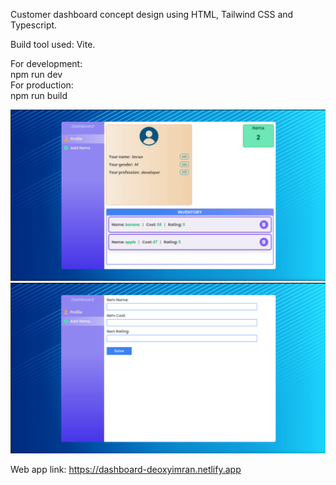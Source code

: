Customer dashboard concept design using HTML, Tailwind CSS and Typescript.

Build tool used: Vite.

For development: <br/>
    npm run dev <br/> 
For production: <br/>
    npm run build

![ScreenShot](/screenshots/profile_pane.png) ![ScreenShot](/screenshots/items_pane.png)

Web app link: https://dashboard-deoxyimran.netlify.app
